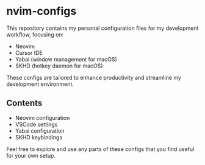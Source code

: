# nvim-configs

This repository contains my personal configuration files for my development workflow, focusing on:

- Neovim
- Cursor IDE
- Yabai (window management for macOS)
- SKHD (hotkey daemon for macOS)

These configs are tailored to enhance productivity and streamline my development environment.

## Contents

- Neovim configuration
- VSCode settings
- Yabai configuration
- SKHD keybindings

Feel free to explore and use any parts of these configs that you find useful for your own setup.